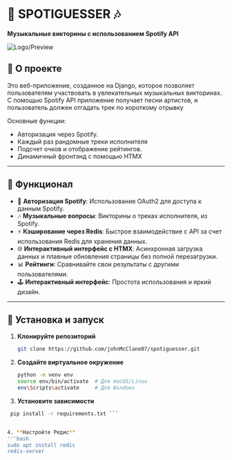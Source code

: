 # 🎵 SPOTIGUESSER 🎶  
**Музыкальные викторины с использованием Spotify API**  

![Logo/Preview](https://via.placeholder.com/800x400?text=Music+Quiz+App)

## 📖 О проекте  
Это веб-приложение, созданное на Django, которое позволяет пользователям участвовать в увлекательных музыкальных викторинах. С помощью Spotify API приложение получает песни артистов, и пользователь должен отгадать трек по короткому отрывку  

Основные функции:  
- Авторизация через Spotify.
- Каждый раз рандомные треки исполнителя
- Подсчет очков и отображение рейтингов.  
- Динамичный фронтэнд с помощью HTMX

---

## 🚀 Функционал  

- 🔐 **Авторизация Spotify**: Использование OAuth2 для доступа к данным Spotify.  
- 🎶 **Музыкальные вопросы**: Викторины о треках исполнителя, из Spotify.  
- ⚡ **Кэширование через Redis**: Быстрое взаимодействие с API за счет использования Redis для хранения данных.  
- 🌐 **Интерактивный интерфейс с HTMX**: Асинхронная загрузка данных и плавные обновления страницы без полной перезагрузки.  
- 📊 **Рейтинги**: Сравнивайте свои результаты с другими пользователями.  
- 🕹️ **Интерактивный интерфейс**: Простота использования и яркий дизайн.  


---

## 📂 Установка и запуск  

1. **Клонируйте репозиторий**  
   ```bash
   git clone https://github.com/johnMcClane07/spotiguesser.git
2. **Создайте виртуальное окружение**
   ```bash
   python -m venv env
   source env/bin/activate  # Для macOS/Linux
   env\Scripts\activate     # Для Windows

3. **Установите зависимости**
  ```bash
   pip install -r requirements.txt ```


4. **Настройте Редис**
'''bash
sudo apt install redis
redis-server



   
   


